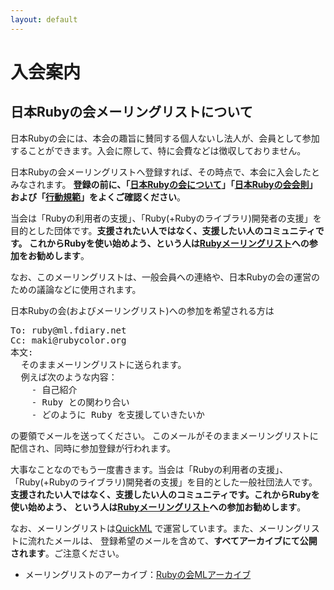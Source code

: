 ```yaml
---
layout: default
---
```

# 入会案内
## 日本Rubyの会メーリングリストについて

日本Rubyの会には、本会の趣旨に賛同する個人ないし法人が、会員として参加することができます。入会に際して、特に会費などは徴収しておりません。

日本Rubyの会メーリングリストへ登録すれば、その時点で、本会に入会したとみなされます。
**登録の前に、「[日本Rubyの会について](/aboutus.html)」「[日本Rubyの会会則](/bylaws.html)」および「[行動規範](/code-of-conduct.html)」をよくご確認ください**。

当会は「Rubyの利用者の支援」、「Ruby(+Rubyのライブラリ)開発者の支援」を目的とした団体です。**支援されたい人ではなく、支援したい人のコミュニティです。
これからRubyを使い始めよう、という人は[Rubyメーリングリスト](http://www.ruby-lang.org/ja/community/mailing-lists/)への参加をお勧めします**。

なお、このメーリングリストは、一般会員への連絡や、日本Rubyの会の運営のための議論などに使用されます。

日本Rubyの会(およびメーリングリスト)への参加を希望される方は

<pre>
To: ruby@ml.fdiary.net
Cc: maki@rubycolor.org
本文:
  そのままメーリングリストに送られます。
  例えば次のような内容：
    - 自己紹介
    - Ruby との関わり合い
    - どのように Ruby を支援していきたいか
</pre>

の要領でメールを送ってください。 このメールがそのままメーリングリストに配信され、同時に参加登録が行われます。

大事なことなのでもう一度書きます。当会は「Rubyの利用者の支援」、「Ruby(+Rubyのライブラリ)開発者の支援」を目的とした一般社団法人です。
**支援されたい人ではなく、支援したい人のコミュニティです。これからRubyを使い始めよう、
という人は[Rubyメーリングリスト](http://www.ruby-lang.org/ja/community/mailing-lists/)への参加お勧めします**。

なお、メーリングリストは[QuickML](http://quickml.com/) で運営しています。また、メーリングリストに流れたメールは、
登録希望のメールを含めて、**すべてアーカイブにて公開されます**。ご注意ください。

* メーリングリストのアーカイブ：[Rubyの会MLアーカイブ](http://www.fdiary.net/ml/ruby/)
